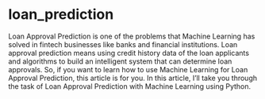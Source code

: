 # loan_prediction
Loan Approval Prediction is one of the problems that Machine Learning has solved in fintech businesses like banks and financial institutions.  Loan approval prediction means using credit history data of the loan applicants and algorithms to build an intelligent system that can determine loan approvals. So, if you want to learn how to use Machine Learning for Loan Approval Prediction, this article is for you. In this article, I’ll take you through the task of Loan Approval Prediction with Machine Learning using Python.

